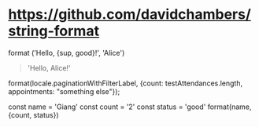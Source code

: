 # https://github.com/davidchambers/string-format

format ('Hello, {sup, good}!', 'Alice')

> 'Hello, Alice!'

format(locale.paginationWithFilterLabel, {count: testAttendances.length, appointments: "something else"}); 

const name = 'Giang'
const count = '2'
const status = 'good'
format(name, {count, status})
